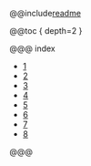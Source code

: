 @@include[readme](/README.md)

@@toc { depth=2 }

@@@ index

* [1](step1.md)
* [2](step2.md)
* [3](step3.md)
* [4](step4.md)
* [5](step5.md)
* [6](step6.md)
* [7](step7.md)
* [8](step8.md)

@@@
